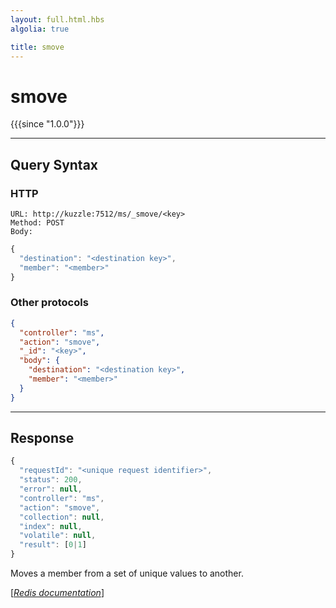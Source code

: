 ```yaml
---
layout: full.html.hbs
algolia: true

title: smove
---
```


# smove

{{{since "1.0.0"}}}




---

## Query Syntax

### HTTP

```http
URL: http://kuzzle:7512/ms/_smove/<key>
Method: POST  
Body:
```


```js
{
  "destination": "<destination key>",
  "member": "<member>"
}
```



### Other protocols


```json
{
  "controller": "ms",
  "action": "smove",
  "_id": "<key>",
  "body": {
    "destination": "<destination key>",
    "member": "<member>"
  }
}
```

---

## Response

```javascript
{
  "requestId": "<unique request identifier>",
  "status": 200,
  "error": null,
  "controller": "ms",
  "action": "smove",
  "collection": null,
  "index": null,
  "volatile": null,
  "result": [0|1]
}
```

Moves a member from a set of unique values to another.

[[_Redis documentation_]](https://redis.io/commands/smove)
